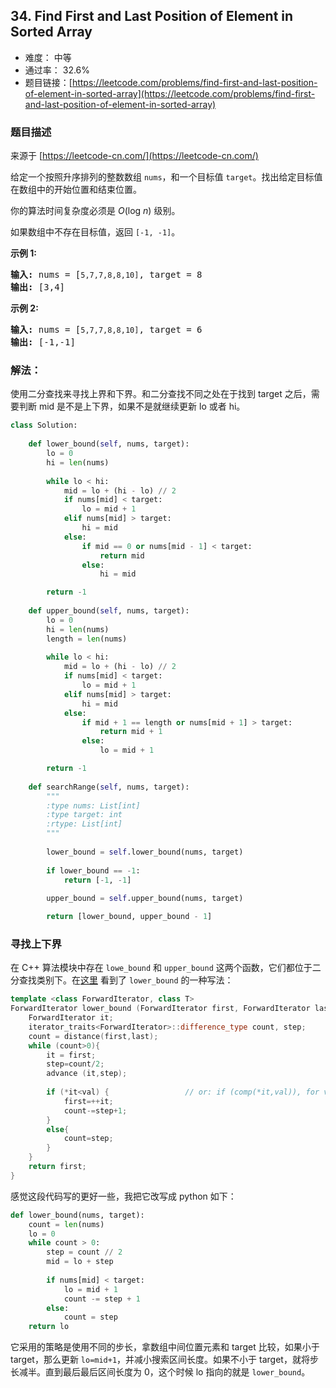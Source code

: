 ## 34. Find First and Last Position of Element in Sorted Array

- 难度： 中等
- 通过率： 32.6%
- 题目链接：[https://leetcode.com/problems/find-first-and-last-position-of-element-in-sorted-array](https://leetcode.com/problems/find-first-and-last-position-of-element-in-sorted-array)


### 题目描述

来源于 [https://leetcode-cn.com/](https://leetcode-cn.com/)

<p>给定一个按照升序排列的整数数组 <code>nums</code>，和一个目标值 <code>target</code>。找出给定目标值在数组中的开始位置和结束位置。</p>

<p>你的算法时间复杂度必须是&nbsp;<em>O</em>(log <em>n</em>) 级别。</p>

<p>如果数组中不存在目标值，返回&nbsp;<code>[-1, -1]</code>。</p>

<p><strong>示例 1:</strong></p>

<pre><strong>输入:</strong> nums = [<code>5,7,7,8,8,10]</code>, target = 8
<strong>输出:</strong> [3,4]</pre>

<p><strong>示例&nbsp;2:</strong></p>

<pre><strong>输入:</strong> nums = [<code>5,7,7,8,8,10]</code>, target = 6
<strong>输出:</strong> [-1,-1]</pre>


### 解法：

使用二分查找来寻找上界和下界。和二分查找不同之处在于找到 target 之后，需要判断 mid 是不是上下界，如果不是就继续更新 lo 或者 hi。

```python
class Solution:
    
    def lower_bound(self, nums, target):
        lo = 0
        hi = len(nums)
        
        while lo < hi:
            mid = lo + (hi - lo) // 2
            if nums[mid] < target:
                lo = mid + 1
            elif nums[mid] > target:
                hi = mid
            else:
                if mid == 0 or nums[mid - 1] < target:
                    return mid
                else:
                    hi = mid

        return -1
    
    def upper_bound(self, nums, target):
        lo = 0
        hi = len(nums)
        length = len(nums)
        
        while lo < hi:
            mid = lo + (hi - lo) // 2
            if nums[mid] < target:
                lo = mid + 1
            elif nums[mid] > target:
                hi = mid
            else:
                if mid + 1 == length or nums[mid + 1] > target:
                    return mid + 1
                else:
                    lo = mid + 1

        return -1
    
    def searchRange(self, nums, target):
        """
        :type nums: List[int]
        :type target: int
        :rtype: List[int]
        """
        
        lower_bound = self.lower_bound(nums, target)
        
        if lower_bound == -1:
            return [-1, -1]
        
        upper_bound = self.upper_bound(nums, target)

        return [lower_bound, upper_bound - 1]
```

### 寻找上下界

在 C++ 算法模块中存在 `lowe_bound` 和 `upper_bound` 这两个函数，它们都位于二分查找类别下。在[这里](http://www.cplusplus.com/reference/algorithm/lower_bound/) 看到了 `lower_bound` 的一种写法：

```c++
template <class ForwardIterator, class T>
ForwardIterator lower_bound (ForwardIterator first, ForwardIterator last, const T& val){
    ForwardIterator it;
    iterator_traits<ForwardIterator>::difference_type count, step;
    count = distance(first,last);
    while (count>0){
        it = first;
        step=count/2;
        advance (it,step);
        
        if (*it<val) {                 // or: if (comp(*it,val)), for version (2)
            first=++it;
            count-=step+1;
        }
        else{
            count=step;
        }
    }
    return first;
}
```

感觉这段代码写的更好一些，我把它改写成 python 如下： 

```python
def lower_bound(nums, target):
    count = len(nums)
    lo = 0
    while count > 0:
        step = count // 2
        mid = lo + step
        
        if nums[mid] < target:
            lo = mid + 1
            count -= step + 1
        else:
            count = step
    return lo
```

它采用的策略是使用不同的步长，拿数组中间位置元素和 target 比较，如果小于 target，那么更新 `lo=mid+1`，并减小搜索区间长度。如果不小于 target，就将步长减半。直到最后最后区间长度为 0，这个时候 lo 指向的就是 `lower_bound`。

